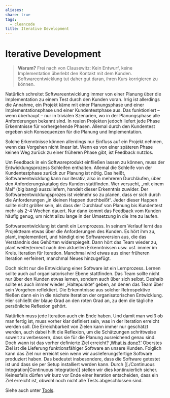 ```yaml
---
aliases: 
share: true
tags:
  - cleancode
title: Iterative Development
---
```

# Iterative Development

>**Warum?**
>Frei nach von Clausewitz: Kein Entwurf, keine Implementation überlebt den Kontakt mit dem Kunden. Softwareentwicklung tut daher gut daran, ihren Kurs korrigieren zu können.

Natürlich schreitet Softwareentwicklung immer von einer Planung über die Implementation zu einem Test durch den Kunden voran. Irrig ist allerdings die Annahme, ein Projekt käme mit einer Planungsphase und einer Implementationsphase und einer Kundentestphase aus. Das funktioniert – wenn überhaupt – nur in trivialen Szenarien, wo in der Planungsphase alle Anforderungen bekannt sind. In realen Projekten jedoch liefert jede Phase Erkenntnisse für vorhergehende Phasen. Allemal durch den Kundentest ergeben sich Konsequenzen für die Planung und Implementation.

Solche Erkenntnisse können allerdings nur Einfluss auf ein Projekt nehmen, wenn das Vorgehen nicht linear ist. Wenn es von einer späteren Phase keinen Weg zurück zu einer früheren Phase gibt, ist Feedback nutzlos.

Um Feedback in ein Softwareprodukt einfließen lassen zu können, muss der Entwicklungsprozess Schleifen enthalten. Allemal die Schleife von der Kundentestphase zurück zur Planung ist nötig. Das heißt, Softwareentwicklung kann nur iterativ, also in mehreren Durchläufen, über den Anforderungskatalog des Kunden stattfinden. Wer versucht, „mit einem Mal“ (big bang) auszuliefern, handelt dieser Erkenntnis zuwider. Der Softwareentwicklungsprozes ist vielmehr so zu planen, dass er sich durch die Anforderungen „in kleinen Happen durchbeißt“. Jeder dieser Happen sollte nicht größer sein, als dass der Durchlauf von Planung bis Kundentest mehr als 2-4 Wochen dauert. Nur dann kommt das Feedback vom Kunden häufig genug, um nicht allzu lange in der Umsetzung in die Irre zu laufen.

Softwareentwicklung ist damit ein Lernprozess. In seinem Verlauf lernt das Projektteam etwas über die Anforderungen des Kunden. Es hört ihm zu, plant, implementiert, und händigt eine Softwareversion aus, die das Verständnis des Gehörten widerspiegelt. Dann hört das Team wieder zu, plant weiter/erneut nach den aktuellen Erkenntnissen usw. usf. immer im Kreis. Iteration für Iteration. Manchmal wird etwas aus einer früheren Iteration verfeinert, manchmal Neues hinzugefügt.

Doch nicht nur die Entwicklung einer Software ist ein Lernprozess. Lernen sollte auch auf organisatorischer Ebene stattfinden. Das Team sollte nicht nur über den Kunden etwas lernen, sondern auch über sich selbst. Deshalb sollte es auch immer wieder „Haltepunkte“ geben, an denen das Team über sein Vorgehen reflektiert. Die Erkenntnisse aus solcher Retrospektive fließen dann ein in die nächste Iteration der organisatorischen Entwicklung. Hier schließt der blaue Grad an den roten Grad an, zu dem die tägliche persönliche Reflexion gehört.

Natürlich muss jede Iteration auch ein Ende haben. Und damit man weiß ob man fertig ist, muss vorher klar definiert sein, was in der Iteration erreicht werden soll. Die Erreichbarkeit von Zielen kann immer nur geschätzt werden, auch dabei hilft die Reflexion, um die Schätzungen schrittweise soweit zu verbessern, dass sie für die Planung ausreichend genau sind. Doch wann ist das vorher definierte Ziel erreicht? [‚What is done?‘](http://www.hanselminutes.com/119/what-is-done-a-conversation-with-scrum-co-creator-ken-schwaber) Oberstes Ziel ist die Lieferung funktionsfähiger Software an unsere Kunden. Folglich kann das Ziel nur erreicht sein wenn wir auslieferungsfertige Software produziert haben. Das bedeutet insbesondere, dass die Software getestet ist und dass sie per Setup installiert werden kann. Durch [[./Continuous Integration|Continuous Integration]] stellen wir dies kontinuierlich sicher. Keinesfalls dürfen wir kurz vor Ende einer Iteration entscheiden, dass ein Ziel erreicht ist, obwohl noch nicht alle Tests abgeschlossen sind.

Siehe auch unter [Tools](https://clean-code-developer.de/weitere-infos/werkzeuge/).